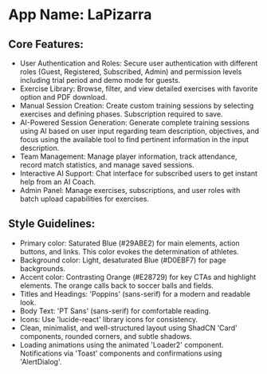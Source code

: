 # **App Name**: LaPizarra

## Core Features:

- User Authentication and Roles: Secure user authentication with different roles (Guest, Registered, Subscribed, Admin) and permission levels including trial period and demo mode for guests.
- Exercise Library: Browse, filter, and view detailed exercises with favorite option and PDF download.
- Manual Session Creation: Create custom training sessions by selecting exercises and defining phases. Subscription required to save.
- AI-Powered Session Generation: Generate complete training sessions using AI based on user input regarding team description, objectives, and focus using the available tool to find pertinent information in the input description.
- Team Management: Manage player information, track attendance, record match statistics, and manage saved sessions.
- Interactive AI Support: Chat interface for subscribed users to get instant help from an AI Coach.
- Admin Panel: Manage exercises, subscriptions, and user roles with batch upload capabilities for exercises.

## Style Guidelines:

- Primary color: Saturated Blue (#29ABE2) for main elements, action buttons, and links. This color evokes the determination of athletes.
- Background color: Light, desaturated Blue (#D0EBF7) for page backgrounds.
- Accent color: Contrasting Orange (#E28729) for key CTAs and highlight elements. The orange calls back to soccer balls and fields.
- Titles and Headings: 'Poppins' (sans-serif) for a modern and readable look.
- Body Text: 'PT Sans' (sans-serif) for comfortable reading.
- Icons: Use 'lucide-react' library icons for consistency.
- Clean, minimalist, and well-structured layout using ShadCN 'Card' components, rounded corners, and subtle shadows.
- Loading animations using the animated 'Loader2' component. Notifications via 'Toast' components and confirmations using 'AlertDialog'.
